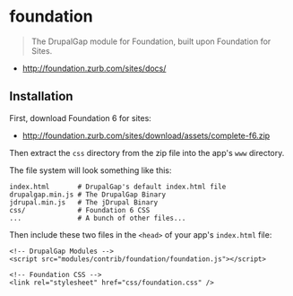 # foundation

> The DrupalGap module for Foundation, built upon Foundation for Sites.

- http://foundation.zurb.com/sites/docs/

## Installation

First, download Foundation 6 for sites:

- http://foundation.zurb.com/sites/download/assets/complete-f6.zip

Then extract the `css` directory from the zip file into the app's `www` directory.

The file system will look something like this:

```
index.html       # DrupalGap's default index.html file
drupalgap.min.js # The DrupalGap Binary
jdrupal.min.js   # The jDrupal Binary
css/             # Foundation 6 CSS
...              # A bunch of other files...
```

Then include these two files in the `<head>` of your app's `index.html` file:

```
<!-- DrupalGap Modules -->
<script src="modules/contrib/foundation/foundation.js"></script>

<!-- Foundation CSS -->
<link rel="stylesheet" href="css/foundation.css" />
```
